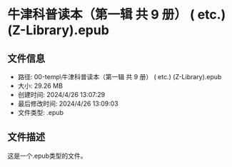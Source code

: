 ﻿# 牛津科普读本（第一辑 共 9 册） ( etc.) (Z-Library).epub

## 文件信息
- 路径: 00-temp\牛津科普读本（第一辑 共 9 册） ( etc.) (Z-Library).epub
- 大小: 29.26 MB
- 创建时间: 2024/4/26 13:07:29
- 最后修改时间: 2024/4/26 13:09:03
- 文件类型: .epub

## 文件描述
这是一个.epub类型的文件。


